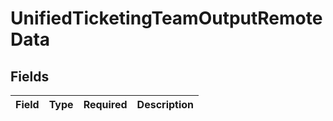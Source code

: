 # UnifiedTicketingTeamOutputRemoteData


## Fields

| Field       | Type        | Required    | Description |
| ----------- | ----------- | ----------- | ----------- |